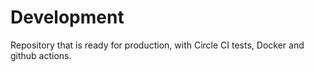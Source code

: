 # Development
Repository that is ready for production, with Circle CI tests, Docker and github actions.
